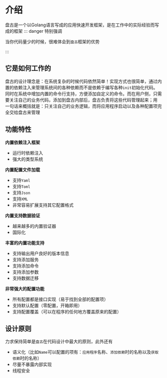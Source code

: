 # 介绍

盘古是一个以Golang语言写成的应用快速开发框架，是在工作中的实际经验而写成的框架
::: danger 特别强调
<!--@formatter:off-->
当你代码量少的时候，很难体会到`盘古`框架的优势
<!--@formatter:on-->
:::

## 它是如何工作的

盘古的设计理念是：在系统复杂的时候代码依然简单！实现方式也很简单，通过内置的依赖注入来管理系统间的各种依赖而不是依赖于编写各种`init`初始化代码。
同时在系统中增加内置的命令行支持，方便添加自定义的命令。而在用户侧，只需要关注自己的业务代码，添加到盘古内部后，盘古负责将这些代码管理起来；用 一句话来概括就是：只关注自己的业务逻辑，而将应用程序启动以及各种配置项完全交给盘古来管理

## 功能特性

**内置依赖注入框架**

- 运行时依赖注入
- 强大的类型系统

**内置配置文件加载**

- 支持`Yaml`
- 支持`Toml`
- 支持`Json`
- 支持`XML`
- 非常容易扩展支持其它配置格式

**内置支持数据验证**

- 越来越多的内置验证器
- 国际化

**丰富的内置功能支持**

- 支持输出用户良好的版本信息
- 支持添加服务
- 支持添加命令
- 支持添加参数
- 支持数据迁移

**非常强大的配置功能**

- 所有配置都是接口实现（易于找到全部的配置项）
- 支持默认配置（零配置，开箱即用）
- 支持配置覆盖（可以在程序的任何地方覆盖原来的配置）

## 设计原则

力求保持简单是`盘古`在代码设计中最大的原则，此外还有

- 语义化（比如`Name`可以配置的项有：`应用程序`名称、`添加依赖`时的名称以及`获取依赖`时的名称）
- 尽量不暴露内部实现
- 线程安全
